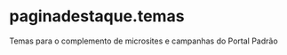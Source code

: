 paginadestaque.temas
====================

Temas para o complemento de microsites e campanhas do Portal Padrão
